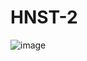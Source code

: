 # HNST-2
![image](https://github.com/rithish-kanna/HNST-1/assets/115450614/26da2fd0-ce4f-47ea-9364-09a4349a9df8)
